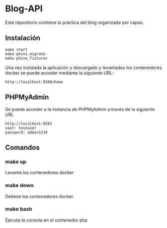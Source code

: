 # Blog-API

Este repositorio contiene la práctica del blog organizada por capas.

## Instalación


```shell
make start
make phinx_migrate
make phinx_fixtures
```

Una vez instalada la aplicación y descargado y levantados los contenedores docker se puede acceder mediante la siguiente URL:
```
http://localhost:9200/home
```

## PHPMyAdmin
Se puede acceder a la instancia de PHPMyAdmin a través de la siguiente URL
```
http://localhost:9283
user: testuser
password: admin1234
```

## Comandos

### make up
Levanta los contenedores docker

### make down
Detiene los contenedores docker

### make bash
Ejecuta la consola en el contenedor php

